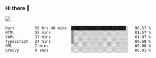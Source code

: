 ### Hi there 👋

<!--
**guozhigq/guozhigq** is a ✨ _special_ ✨ repository because its `README.md` (this file) appears on your GitHub profile.

Here are some ideas to get you started:

- 🔭 I’m currently working on ...
- 🌱 I’m currently learning ...
- 👯 I’m looking to collaborate on ...
- 🤔 I’m looking for help with ...
- 💬 Ask me about ...
- 📫 How to reach me: ...
- 😄 Pronouns: ...
- ⚡ Fun fact: ...
-->
![](https://github-readme-stats.vercel.app/api?username=guozhigq&show_icons=true)
<!--START_SECTION:waka-->

```text
Dart         56 hrs 40 mins  ████████████████████████░   96.57 %
HTML         55 mins         ▒░░░░░░░░░░░░░░░░░░░░░░░░   01.57 %
YAML         37 mins         ▒░░░░░░░░░░░░░░░░░░░░░░░░   01.07 %
TypeScript   24 mins         ▒░░░░░░░░░░░░░░░░░░░░░░░░   00.69 %
XML          2 mins          ░░░░░░░░░░░░░░░░░░░░░░░░░   00.08 %
Groovy       0 secs          ░░░░░░░░░░░░░░░░░░░░░░░░░   00.01 %
```

<!--END_SECTION:waka-->
